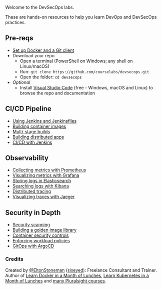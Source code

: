 Welcome to the DevSecOps labs.

These are hands-on resources to help you learn DevOps and DevSecOps practices.

## Pre-reqs

 - [Set up Docker and a Git client](setup/README.md) 
 - Download your repo
    - Open a terminal (PowerShell on Windows; any shell on Linux/macOS) 
    - Run: `git clone https://github.com/courselabs/devsecops.git`
    - Open the folder: `cd devsecops`
- _Optional_
    -   Install [Visual Studio Code](https://code.visualstudio.com) (free - Windows, macOS and Linux) to browse the repo and documentation

## CI/CD Pipeline

- [Using Jenkins and Jenkinsfiles](labs/jenkins/README.md)
- [Building container images](labs/images/README.md)
- [Multi-stage builds](labs/multi-stage/README.md)
- [Building distributed apps](labs/compose-build/README.md)
- [CI/CD with Jenkins](labs/pipeline/README.md) 

## Observability

- [Collecting metrics with Prometheus](./labs/prometheus/README.md)
- [Visualizing metrics with Grafana](./labs/grafana/README.md)
- [Storing logs in Elasticsearch](./labs/elasticsearch/README.md)
- [Searching logs with Kibana](./labs/kibana/README.md)
- [Distributed tracing](./labs/tracing/README.md) 
- [Visualizing traces with Jaeger](./labs/jaeger/README.md)

## Security in Depth

- [Security scanning](./labs/scanning/README.md)
- [Building a golden image library](./labs/golden-images/README.md)
- [Container security controls](./labs/container-security/README.md)
- [Enforcing workload policies](./labs/admission/README.md)
- [GitOps with ArgoCD](./labs/argo/README.md)

### Credits

Created by [@EltonStoneman](https://twitter.com/EltonStoneman) ([sixeyed](https://github.com/sixeyed)): Freelance Consultant and Trainer. Author of [Learn Docker in a Month of Lunches](https://www.manning.com/books/learn-docker-in-a-month-of-lunches), [Learn Kubernetes in a Month of Lunches](https://www.manning.com/books/learn-kubernetes-in-a-month-of-lunches) and [many Pluralsight courses](https://pluralsight.pxf.io/c/1197078/424552/7490?u=https%3A%2F%2Fwww.pluralsight.com%2Fauthors%2Felton-stoneman).

  

